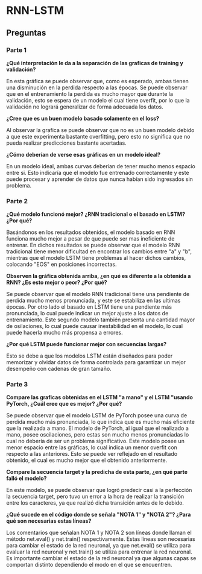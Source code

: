 # RNN-LSTM
 
## Preguntas
### Parte 1
**¿Qué interpretación le da a la separación de las graficas de training y validación?**

En esta gráfica se puede observar que, como es esperado, ambas tienen una disminución en la perdida respecto a las 
épocas. Se puede observar que en el entrenamiento la perdida es mucho mayor que durante la validación, esto se espera
de un modelo el cual tiene overfit, por lo que la validación no logrará generalizar de forma adecuada los datos.

**¿Cree que es un buen modelo basado solamente en el loss?**

Al observar la grafica se puede observar que no es un buen modelo debido a que este experimenta bastante overfitting,
pero esto no significa que no pueda realizar predicciones bastante acertadas.

**¿Cómo deberían de verse esas gráficas en un modelo ideal?**

En un modelo ideal, ambas curvas deberían de tener mucho menos espacio entre si. Esto indicaría que el modelo fue 
entrenado correctamente y este puede procesar y aprender de datos que nunca habían sido ingresados sin problema.
### Parte 2
**¿Qué modelo funcionó mejor? ¿RNN tradicional o el basado en LSTM? ¿Por qué?**

Basándonos en los resultados obtenidos, el modelo basado en RNN funciona mucho mejor a pesar de que puede ser mas ineficiente de entrenar.
En dichos resultados se puede observar que el modelo RNN tradicional tiene menor dificultad en encontrar los cambios entre "a" y "b", mientras que el modelo LSTM tiene problemas al hacer dichos cambios, colocando "EOS" en posiciones incorrectas.

**Observen la gráfica obtenida arriba, ¿en qué es diferente a la obtenida a RNN? ¿Es esto mejor o peor? ¿Por qué?**

Se puede observar que el modelo RNN tradicional tiene una pendiente de perdida mucho menos pronunciada, y este se estabiliza en las ultimas épocas. 
Por otro lado el basado en LSTM tiene una pendiente más pronunciada, lo cual puede indicar un mejor ajuste a los datos de entrenamiento. Este segundo modelo también presenta una cantidad mayor de osilaciones, lo cual puede causar inestabilidad en el modelo, lo cual puede hacerla mucho más propensa a errores.

**¿Por qué LSTM puede funcionar mejor con secuencias largas?**

Esto se debe a que los modelos LSTM están diseñados para poder memorizar y olvidar datos de forma controlada para garantizar un mejor desempeño con cadenas de gran tamaño.

### Parte 3
**Compare las graficas obtenidas en el LSTM "a mano" y el LSTM "usando PyTorch, ¿Cuál cree que es mejor? ¿Por qué?**

Se puede observar que el modelo LSTM de PyTorch posee una curva de perdida mucho más pronunciada, lo que indica que es mucho más eficiente que la realizada a mano.
El modelo de PyTorch, al igual que el realizado a mano, posee oscilaciones, pero estas son mucho menos pronunciadas lo cual no debería de ser un problema significativo.
Este modelo posee un menor espacio entre las gráficas, lo cual indica un menor overfit con respecto a las anteriores. Esto se puede ver reflejado en el resultado obtenido, el cual es mucho mejor que el obtenido anteriormente.

**Compare la secuencia target y la predicha de esta parte, ¿en qué parte falló el modelo?**

En este modelo, se puede observar que logró predecir casi a la perfección la secuencia target, pero tuvo un error a la hora de realizar la transición entre los caracteres, ya que realizó dicha transición antes de lo debido.

**¿Qué sucede en el código donde se señala "NOTA 1" y "NOTA 2"? ¿Para qué son necesarias estas líneas?**

Los comentarios que señalan NOTA 1 y NOTA 2 son líneas donde llaman el método net.eval() y net.train() respectivamente.
Estas líneas son necesarias para cambiar el estado de la red neuronal, ya que net.eval() se utiliza para evaluar la red neuronal
y net.train() se utiliza para entrenar la red neuronal. Es importante cambiar el estado de la red neuronal ya que
algunas capas se comportan distinto dependiendo el modo en el que se encuentren.